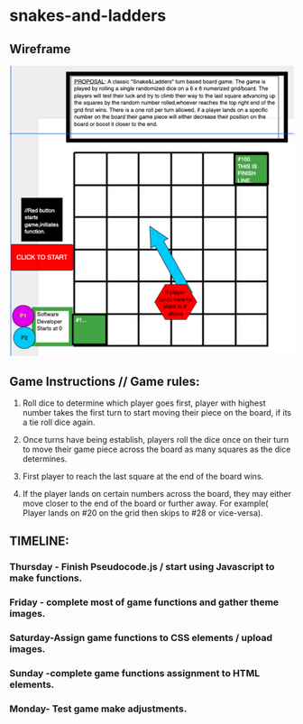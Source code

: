 # snakes-and-ladders

## Wireframe

![wireframe](https://github.com/Briandepalmas/snakes-and-ladders/blob/master/assets/images/gamewireframe.png)

## Game Instructions // Game rules:

1. Roll dice to determine which player goes first, player with highest number takes the first turn to start moving their piece on the board, if its a tie roll dice again.

2. Once turns have being establish, players roll the dice once on their turn to move their game piece across the board as many squares as the dice determines.

3. First player to reach the last square at the end of the board wins.

4. If the player lands on certain numbers across the board, they may either move closer to the end of the board or further away. For example( Player lands on #20 on the grid then skips to #28 or vice-versa).

## TIMELINE:

### Thursday - Finish Pseudocode.js / start using Javascript to make functions.

### Friday - complete most of game functions and gather theme images.

### Saturday-Assign game functions to CSS elements / upload images.

### Sunday -complete game functions assignment to HTML elements.

### Monday- Test game make adjustments.
